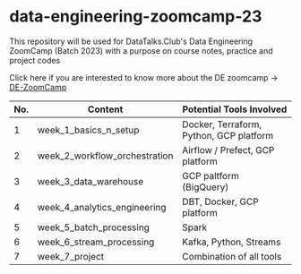 # data-engineering-zoomcamp-23

This repository will be used for DataTalks.Club's Data Engineering ZoomCamp (Batch 2023) with a purpose on course notes, practice and project codes

Click here if you are interested to know more about the DE zoomcamp -> [DE-ZoomCamp](https://github.com/DataTalksClub/data-engineering-zoomcamp)


No. | Content | Potential Tools Involved 
--- | --- | --- 
1 | week_1_basics_n_setup | Docker, Terraform, Python, GCP platform
2 | week_2_workflow_orchestration | Airflow / Prefect, GCP platform
3 | week_3_data_warehouse | GCP paltform (BigQuery)
4 | week_4_analytics_engineering | DBT, Docker, GCP platform
5 | week_5_batch_processing | Spark
6 | week_6_stream_processing | Kafka, Python, Streams
7 | week_7_project | Combination of all tools 















